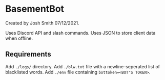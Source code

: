# BasementBot

Created by Josh Smith 07/12/2021.

Uses Discord API and slash commands.
Uses JSON to store client data when offline.

## Requirements

Add `./logs/` directory. Add `./blw.txt` file with a newline-seperated list of blacklisted words.
Add `./env` file containing `bottoken=<BOT'S TOKEN>`.
